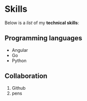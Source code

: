# Skills
Below is a _list_ of my **technical skills**:

## Programming languages
- Angular
- Go
- Python

## Collaboration
1. Github
2. pens
